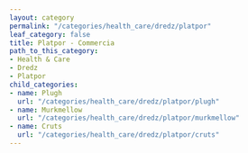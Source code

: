 ```yaml
---
layout: category
permalink: "/categories/health_care/dredz/platpor"
leaf_category: false
title: Platpor - Commercia
path_to_this_category:
- Health & Care
- Dredz
- Platpor
child_categories:
- name: Plugh
  url: "/categories/health_care/dredz/platpor/plugh"
- name: Murkmellow
  url: "/categories/health_care/dredz/platpor/murkmellow"
- name: Cruts
  url: "/categories/health_care/dredz/platpor/cruts"
---
```

